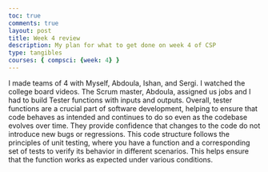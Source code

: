 ```yaml
---
toc: true
comments: true
layout: post
title: Week 4 review
description: My plan for what to get done on week 4 of CSP
type: tangibles
courses: { compsci: {week: 4} }
---
```


I made teams of 4 with Myself, Abdoula, Ishan, and Sergi. I watched the college board videos. The Scrum master, Abdoula, assigned us jobs and I had to build Tester functions with inputs and outputs. Overall, tester functions are a crucial part of software development, helping to ensure that code behaves as intended and continues to do so even as the codebase evolves over time. They provide confidence that changes to the code do not introduce new bugs or regressions. This code structure follows the principles of unit testing, where you have a function and a corresponding set of tests  to verify its behavior in different scenarios. This helps ensure that the function works as expected under various conditions.

